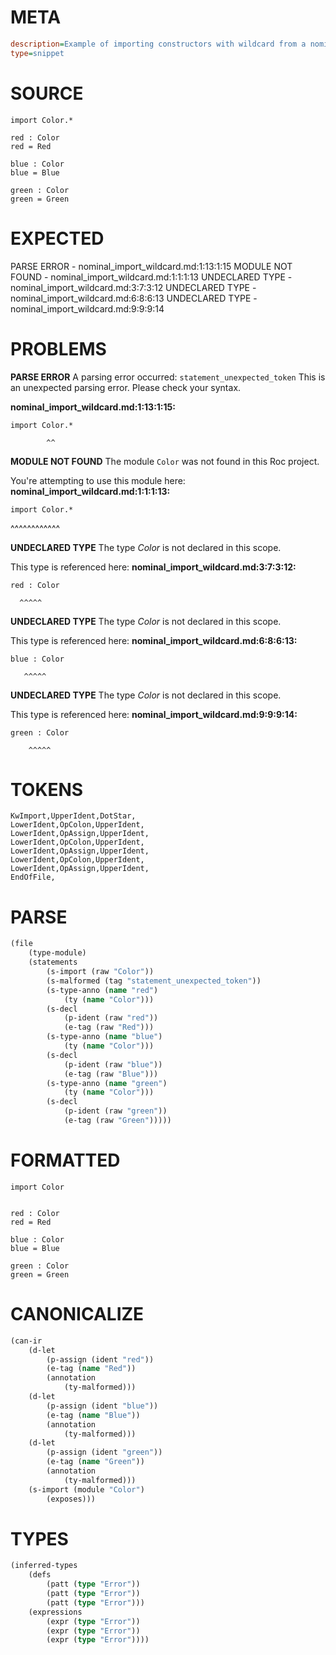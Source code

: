# META
~~~ini
description=Example of importing constructors with wildcard from a nominal tag union
type=snippet
~~~
# SOURCE
~~~roc
import Color.*

red : Color
red = Red

blue : Color
blue = Blue

green : Color
green = Green
~~~
# EXPECTED
PARSE ERROR - nominal_import_wildcard.md:1:13:1:15
MODULE NOT FOUND - nominal_import_wildcard.md:1:1:1:13
UNDECLARED TYPE - nominal_import_wildcard.md:3:7:3:12
UNDECLARED TYPE - nominal_import_wildcard.md:6:8:6:13
UNDECLARED TYPE - nominal_import_wildcard.md:9:9:9:14
# PROBLEMS
**PARSE ERROR**
A parsing error occurred: `statement_unexpected_token`
This is an unexpected parsing error. Please check your syntax.

**nominal_import_wildcard.md:1:13:1:15:**
```roc
import Color.*
```
            ^^


**MODULE NOT FOUND**
The module `Color` was not found in this Roc project.

You're attempting to use this module here:
**nominal_import_wildcard.md:1:1:1:13:**
```roc
import Color.*
```
^^^^^^^^^^^^


**UNDECLARED TYPE**
The type _Color_ is not declared in this scope.

This type is referenced here:
**nominal_import_wildcard.md:3:7:3:12:**
```roc
red : Color
```
      ^^^^^


**UNDECLARED TYPE**
The type _Color_ is not declared in this scope.

This type is referenced here:
**nominal_import_wildcard.md:6:8:6:13:**
```roc
blue : Color
```
       ^^^^^


**UNDECLARED TYPE**
The type _Color_ is not declared in this scope.

This type is referenced here:
**nominal_import_wildcard.md:9:9:9:14:**
```roc
green : Color
```
        ^^^^^


# TOKENS
~~~zig
KwImport,UpperIdent,DotStar,
LowerIdent,OpColon,UpperIdent,
LowerIdent,OpAssign,UpperIdent,
LowerIdent,OpColon,UpperIdent,
LowerIdent,OpAssign,UpperIdent,
LowerIdent,OpColon,UpperIdent,
LowerIdent,OpAssign,UpperIdent,
EndOfFile,
~~~
# PARSE
~~~clojure
(file
	(type-module)
	(statements
		(s-import (raw "Color"))
		(s-malformed (tag "statement_unexpected_token"))
		(s-type-anno (name "red")
			(ty (name "Color")))
		(s-decl
			(p-ident (raw "red"))
			(e-tag (raw "Red")))
		(s-type-anno (name "blue")
			(ty (name "Color")))
		(s-decl
			(p-ident (raw "blue"))
			(e-tag (raw "Blue")))
		(s-type-anno (name "green")
			(ty (name "Color")))
		(s-decl
			(p-ident (raw "green"))
			(e-tag (raw "Green")))))
~~~
# FORMATTED
~~~roc
import Color


red : Color
red = Red

blue : Color
blue = Blue

green : Color
green = Green
~~~
# CANONICALIZE
~~~clojure
(can-ir
	(d-let
		(p-assign (ident "red"))
		(e-tag (name "Red"))
		(annotation
			(ty-malformed)))
	(d-let
		(p-assign (ident "blue"))
		(e-tag (name "Blue"))
		(annotation
			(ty-malformed)))
	(d-let
		(p-assign (ident "green"))
		(e-tag (name "Green"))
		(annotation
			(ty-malformed)))
	(s-import (module "Color")
		(exposes)))
~~~
# TYPES
~~~clojure
(inferred-types
	(defs
		(patt (type "Error"))
		(patt (type "Error"))
		(patt (type "Error")))
	(expressions
		(expr (type "Error"))
		(expr (type "Error"))
		(expr (type "Error"))))
~~~
